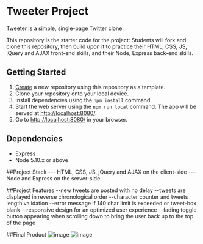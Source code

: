 # Tweeter Project

Tweeter is a simple, single-page Twitter clone.

This repository is the starter code for the project: Students will fork and clone this repository, then build upon it to practice their HTML, CSS, JS, jQuery and AJAX front-end skills, and their Node, Express back-end skills.

## Getting Started

1. [Create](https://docs.github.com/en/repositories/creating-and-managing-repositories/creating-a-repository-from-a-template) a new repository using this repository as a template.
2. Clone your repository onto your local device.
3. Install dependencies using the `npm install` command.
4. Start the web server using the `npm run local` command. The app will be served at <http://localhost:8080/>.
5. Go to <http://localhost:8080/> in your browser.

## Dependencies

- Express
- Node 5.10.x or above

##Project Stack
--- HTML, CSS, JS, jQuery and AJAX on the client-side
---Node and Express on the server-side

##Project Features
--new tweets are posted with no delay
--tweets are displayed in reverse chronological order
--character counter and tweets length validation
--error message if 140 char limit is exceeded or tweet-box blank
--responsive design for an optimized user experience
--fading toggle button appearing when scrolling down to bring the user back up to the top of the page

##Final Product
![image](https://user-images.githubusercontent.com/15637663/146616717-357aa9c9-264e-4a28-951d-a1c0e87e295e.png)
![image](https://user-images.githubusercontent.com/15637663/146616759-5b96a96e-c980-4852-9e2b-8ebce50eb565.png)
